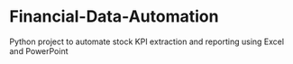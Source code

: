 # Financial-Data-Automation
Python project to automate stock KPI extraction and reporting using Excel and PowerPoint
